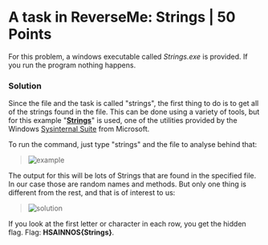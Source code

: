 # A task in ReverseMe: Strings | 50 Points
For this problem, a windows executable called *Strings.exe* is provided. If you run the program nothing happens. 
### Solution
Since the file and the task is called "strings", the first thing to do is to get all of the strings found in the file. This can be done using a variety of tools, but
for this example "**[Strings](https://learn.microsoft.com/en-us/sysinternals/downloads/strings)**" is used, one of the utilities provided by the Windows 
[Sysinternal Suite](https://learn.microsoft.com/en-us/sysinternals/) from Microsoft. 

To run the command, just type "strings" and the file to analyse behind that:
> ![example](https://user-images.githubusercontent.com/118717731/220315128-a7b252b5-c2aa-4287-83ae-48d20613adfe.png)

The output for this will be lots of Strings that are found in the specified file. In our case those are random names and methods. But only one thing is different from
the rest, and that is of interest to us:
> ![solution](https://user-images.githubusercontent.com/118717731/220316185-d220a48f-f2c2-4ce5-9ee7-c25eadccb55f.png)

If you look at the first letter or character in each row, you get the hidden flag. Flag: **HSAINNOS{Strings}**.
